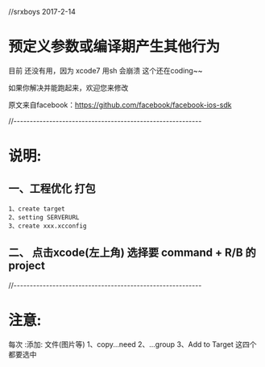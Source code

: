 //srxboys 2017-2-14

# 预定义参数或编译期产生其他行为

目前 还没有用，因为 xcode7 用sh 会崩溃
这个还在coding~~

如果你解决并能跑起来，欢迎您来修改

原文来自facebook：https://github.com/facebook/facebook-ios-sdk

//----------------------------------------------------------

# 说明:
## 一、工程优化 打包 
    1、create target 
    2、setting SERVERURL 
    3、create xxx.xcconfig 

## 二、 点击xcode(左上角) 选择要 command + R/B 的 project

//----------------------------------------------------------

# 注意:
每次 :添加: 文件(图片等)
1、copy...need
2、...group
3、Add to Target 这四个 都要选中
